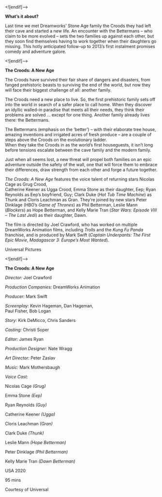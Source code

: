 <![endif]-->

**What’s it about?**

Last time we met Dreamworks’ Stone Age family the Croods they had left their cave and started a new life. An encounter with the Bettermans – who claim to be more evolved – sets the two families up against each other, but they soon find themselves having to work together when their daughters go missing. This hotly anticipated follow-up to 2013’s first instalment promises comedy and adventure galore.

<![endif]-->

**The Croods: A New Age**

The Croods have survived their fair share of dangers and disasters, from fanged prehistoric beasts to surviving the end of the world, but now they will face their biggest challenge of all: another family.

The Croods need a new place to live. So, the first prehistoric family sets off into the world in search of a safer place to call home. When they discover an idyllic walled-in paradise that meets all their needs, they think their problems are solved … except for one thing. Another family already lives there: the Bettermans.

The Bettermans (emphasis on the ‘better’) – with their elaborate tree house, amazing inventions and irrigated acres of fresh produce – are a couple of steps above the Croods on the evolutionary ladder.  
When they take the Croods in as the world’s first houseguests, it isn’t long before tensions escalate between the cave family and the modern family.

Just when all seems lost, a new threat will propel both families on an epic adventure outside the safety of the wall, one that will force them to embrace their differences, draw strength from each other and forge a future together.

_The Croods: A New Age_ features the voice talent of returning stars Nicolas Cage as Grug Crood,  
Catherine Keener as Ugga Crood, Emma Stone as their daughter, Eep; Ryan Reynolds as Eep’s boyfriend, Guy; Clark Duke (_Hot Tub Time Machine_) as Thunk and Cloris Leachman as Gran. They’re joined by new stars Peter Dinklage (HBO’s _Game of Thrones_) as Phil Betterman, Leslie Mann (_Blockers_) as Hope Betterman, and Kelly Marie Tran (_Star Wars: Episode VIII – The Last Jedi_) as their daughter, Dawn.

The film is directed by Joel Crawford, who has worked on multiple DreamWorks Animation films, including _Trolls_ and the _Kung Fu Panda_ franchise, and is produced by Mark Swift (_Captain Underpants: The First Epic Movie_, _Madagascar 3: Europe’s Most Wanted_).

Universal Pictures

<![endif]-->

**The Croods: A New Age**

_Director:_ Joel Crawford

_Production Companies:_ DreamWorks Animation

_Producer:_ Mark Swift

_Screenplay:_ Kevin Hageman, Dan Hageman,  
Paul Fisher, Bob Logan

_Story:_ Kirk DeMicco, Chris Sanders

_Casting:_ Christi Soper

_Editor:_ James Ryan

_Production Designer:_ Nate Wragg

_Art Director:_ Peter Zaslav

_Music:_ Mark Mothersbaugh

_Voice Cast:_

Nicolas Cage _(Grug)_

Emma Stone _(Eep)_

Ryan Reynolds _(Guy)_

Catherine Keener _(Ugga)_

Cloris Leachman _(Gran)_

Clark Duke _(Thunk)_

Leslie Mann _(Hope Betterman)_

Peter Dinklage _(Phil Betterman)_

Kelly Marie Tran _(Dawn Betterman)_

USA 2020

95 mins

Courtesy of Universal
<!--stackedit_data:
eyJoaXN0b3J5IjpbLTYzNzg3MTYzMF19
-->